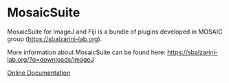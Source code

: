 # MosaicSuite

MosaicSuite for ImageJ and Fiji is a bundle of plugins developed in MOSAIC group (https://sbalzarini-lab.org).

More information about MosaicSuite can be found here:
https://sbalzarini-lab.org/?q=downloads/imageJ

[Online Documentation](https://sbalzarini-lab.org/docs/MosaicSuiteDoc/index.html)

